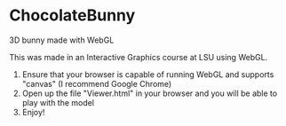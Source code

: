 # ChocolateBunny
3D bunny made with WebGL

This was made in an Interactive Graphics course at LSU using WebGL.

1) Ensure that your browser is capable of running WebGL and supports "canvas"
   (I recommend Google Chrome)
2) Open up the file "Viewer.html" in your browser and you will be able to play with the model
3) Enjoy!